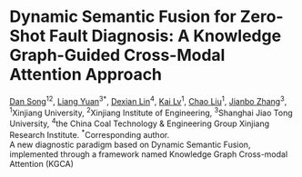 # Dynamic Semantic Fusion for Zero-Shot Fault Diagnosis: A Knowledge Graph-Guided Cross-Modal Attention Approach
<div>
      <a href="" target="_blank">Dan Song</a><sup>1</sup><sup>2</sup>,
      <a href="" target="_blank">Liang Yuan</a><sup>3</sup><sup>*</sup>,
      <a href="" target="_blank">Dexian Lin</a><sup>4</sup>,
      <a href="" target="_blank">Kai Lv</a><sup>1</sup>,
      <a href="" target="_blank">Chao Liu</a><sup>1</sup>,
      <a href="" target="_blank">Jianbo Zhang</a><sup>3</sup>,
 </div>

 <div>
  <sup>1</sup>Xinjiang University,  <sup>2</sup>Xinjiang Institute of Engineering, <sup>3</sup>Shanghai Jiao Tong University, <sup>4</sup>the China Coal Technology & Engineering Group Xinjiang Research Institute.  <sup>*</sup>Corresponding author.
 </div> 
A new diagnostic paradigm based on Dynamic Semantic Fusion, implemented through a framework named Knowledge Graph Cross-modal Attention (KGCA)
